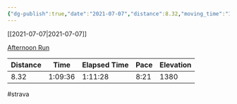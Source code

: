 ```yaml
---
{"dg-publish":true,"date":"2021-07-07","distance":8.32,"moving_time":"1:09:36","elapsed_time":"1:11:28","pace":"8:21","total_elevation_gain":1380,"url":"https://www.strava.com/activities/5592151381","permalink":"/01-personal/strava/2021-07-07-afternoon-run/","dgPassFrontmatter":true}
---
```



[[2021-07-07\|2021-07-07]]

[Afternoon Run](https://www.strava.com/activities/5592151381)

| Distance | Time    | Elapsed Time | Pace | Elevation |
| -------- | ------- | ------------ | ---- | --------- |
| 8.32     | 1:09:36 | 1:11:28      | 8:21 | 1380      |




#strava
